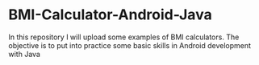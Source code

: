 # BMI-Calculator-Android-Java
In this repository I will upload some examples of BMI calculators. The objective is to put into practice some basic skills in Android development with Java
